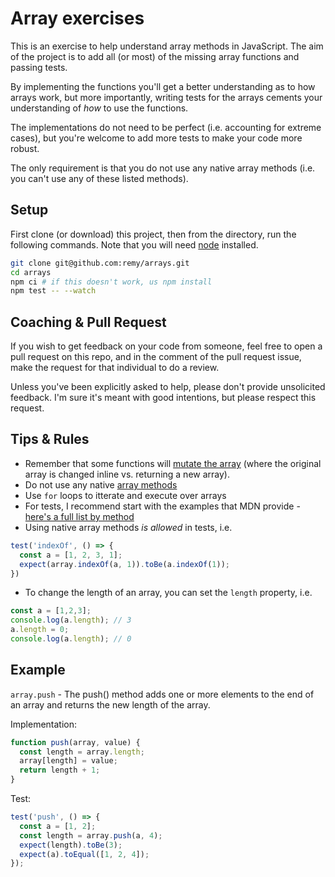# Array exercises

This is an exercise to help understand array methods in JavaScript. The aim of the project is to add all (or most) of the missing array functions and passing tests.

By implementing the functions you'll get a better understanding as to how arrays work, but more importantly, writing tests for the arrays cements your understanding of _how_ to use the functions.

The implementations do not need to be perfect (i.e. accounting for extreme cases), but you're welcome to add more tests to make your code more robust.

The only requirement is that you do not use any native array methods (i.e. you can't use any of these listed methods).

## Setup

First clone (or download) this project, then from the directory, run the following commands. Note that you will need [node](https://nodejs.org) installed.

```sh
git clone git@github.com:remy/arrays.git
cd arrays
npm ci # if this doesn't work, us npm install
npm test -- --watch
```

## Coaching & Pull Request

If you wish to get feedback on your code from someone, feel free to open a pull request on this repo, and in the comment of the pull request issue, make the request for that individual to do a review.

Unless you've been explicitly asked to help, please don't provide unsolicited feedback. I'm sure it's meant with good intentions, but please respect this request.

## Tips & Rules

- Remember that some functions will [mutate the array](https://doesitmutate.xyz/) (where the original array is changed inline vs. returning a new array).
- Do not use any native [array methods](https://developer.mozilla.org/en-US/docs/Web/JavaScript/Reference/Global_Objects/Array)
- Use `for` loops to itterate and execute over arrays
- For tests, I recommend start with the examples that MDN provide - [here's a full list by method](https://github.com/mdn/interactive-examples/tree/master/live-examples/js-examples/array)
- Using native array methods _is allowed_ in tests, i.e.

```js
test('indexOf', () => {
  const a = [1, 2, 3, 1];
  expect(array.indexOf(a, 1)).toBe(a.indexOf(1));
})
```

- To change the length of an array, you can set the `length` property, i.e.

```js
const a = [1,2,3];
console.log(a.length); // 3
a.length = 0;
console.log(a.length); // 0
```

## Example

`array.push` - The push() method adds one or more elements to the end of an array and returns the new length of the array.

Implementation:

```js
function push(array, value) {
  const length = array.length;
  array[length] = value;
  return length + 1;
}
```

Test:

```js
test('push', () => {
  const a = [1, 2];
  const length = array.push(a, 4);
  expect(length).toBe(3);
  expect(a).toEqual([1, 2, 4]);
});
```
